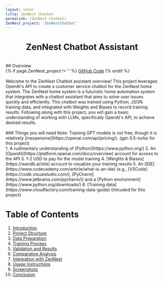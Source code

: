 ```yaml
---
layout: inner
title: ZenNest Chatbot
permalink: /ZenNest Chatbot/
ZenNest_project: 'ZenNestChatbot'
---
```

<h1 style="text-align: center;">ZenNest Chatbot Assistant</h1>
<br>
## Overview
<div>
{% if page.ZenNest_project != '' %}
    <a href="https://github.com/{{ site.github_username }}/{{ page.ZenNest_project }}" class="btn btn-default btn-lg"><i class="fa fa-square-github fa-lg"></i> GitHub Code</a>
{% endif %}
</div>
<br>
Welcome to the ZenNest Chatbot assistant overview! This project leverages OpenAI's API to create a customer service chatbot for the ZenNest home system. The ZenNest home system is a futuristic home automation system that integrates with a chatbot assistant that aims to solve user issues quickly and efficiently. This chatbot was trained using Python, JSON training data, and integrated with Weights and Biases to record training results. Following along with this project, you will gain a basic understanding of working with LLMs, specifically OpenAI's API, to achieve desired results.
<br>
<br>
### Things you will need
Note: Training GPT models is not free, though it is relatively [inexpensive](https://openai.com/api/pricing/). (gpt-3.5-turbo for this project)
<br>
1. A rudimentary understanding of [Python](https://www.python.org/)
2. An [OpenAI](https://platform.openai.com/docs/overview) account for access to the API
3. 1-2 USD to pay for the model training
4. [Weights & Biases](https://wandb.ai/site) account to visualize your training results
5. An [IDE](https://www.codecademy.com/article/what-is-an-ide) (e.g., [VSCode](https://code.visualstudio.com/), [PyCharm](https://www.jetbrains.com/pycharm/)) and a [Python environment](https://www.python.org/downloads/)
6. [Training data](https://www.cloudfactory.com/training-data-guide) (Inlcuded for this project)

# Table of Contents
1. [Introduction](#introduction)
2. [Project Structure](#project-structure)
3. [Data Preparation](#data-preparation)
4. [Training Process](#training-process)
5. [Validation and Results](#validation-and-results)
6. [Comparative Analysis](#comparative-analysis)
7. [Integration with ZenNest](#integration-with-zennest)
8. [Usage Instructions](#usage-instructions)
9. [Screenshots](#screenshots)
10. [Conclusion](#conclusion)
<br>